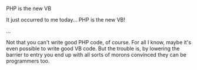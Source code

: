PHP is the new VB

It just occurred to me today... PHP is the new VB! 

...


Not that you can't write good PHP code, of course. For all I know,
maybe it's even possible to write good VB code. But the trouble is, by
lowering the barrier to entry you end up with all sorts of morons
convinced they can be programmers too.
